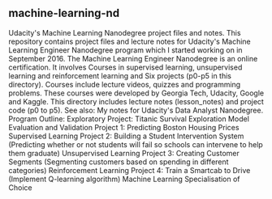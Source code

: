 ## machine-learning-nd
Udacity's Machine Learning Nanodegree project files and notes.
This repository contains project files and lecture notes for Udacity's Machine Learning Engineer Nanodegree program which I started working on in September 2016.
The Machine Learning Engineer Nanodegree is an online certification. It involves
Courses in supervised learning, unsupervised learning and reinforcement learning and
Six projects (p0-p5 in this directory).
Courses include lecture videos, quizzes and programming problems. These courses were developed by Georgia Tech, Udacity, Google and Kaggle.
This directory includes lecture notes (lesson_notes) and project code (p0 to p5).
See also: My notes for Udacity's Data Analyst Nanodegree.
Program Outline:
Exploratory Project: Titanic Survival Exploration
Model Evaluation and Validation 
Project 1: Predicting Boston Housing Prices
Supervised Learning 
Project 2: Building a Student Intervention System (Predicting whether or not students will fail so schools can intervene to help them graduate)
Unsupervised Learning 
Project 3: Creating Customer Segments (Segmenting customers based on spending in different categories)
Reinforcement Learning 
Project 4: Train a Smartcab to Drive (Implement Q-learning algorithm)
Machine Learning Specialisation of Choice
